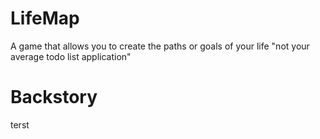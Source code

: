 # LifeMap
A game that allows you to create the paths or goals of your life "not your average todo list application"

# Backstory
terst
